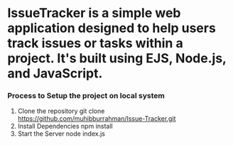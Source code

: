# IssueTracker is a simple web application designed to help users track issues or tasks within a project. It's built using EJS, Node.js, and JavaScript.
### Process to Setup the project on local system
1) Clone the repository
git clone https://github.com/muhibburrahman/Issue-Tracker.git
2) Install Dependencies
npm install
3) Start the Server
node index.js
